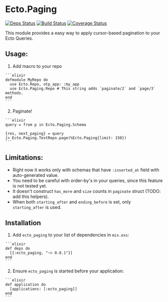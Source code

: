 # Ecto.Paging

[![Deps Status](https://beta.hexfaktor.org/badge/all/github/Nebo15/ecto_paging.svg)](https://beta.hexfaktor.org/github/Nebo15/ecto_paging) [![Build Status](https://travis-ci.org/Nebo15/ecto_paging.svg?branch=master)](https://travis-ci.org/Nebo15/ecto_paging) [![Coverage Status](https://coveralls.io/repos/github/Nebo15/ecto_paging/badge.svg?branch=master)](https://coveralls.io/github/Nebo15/ecto_paging?branch=master)

This module provides a easy way to apply cursor-based pagination to your Ecto Queries.

## Usage:

  1. Add macro to your repo

    ```elixir
    defmodule MyRepo do
      use Ecto.Repo, otp_app: :my_app
      use Ecto.Paging.Repo # This string adds `paginate/2` and `page/3` methods.
    end
    ```

  2. Paginate!

    ```elixir
    query = from p in Ecto.Paging.Schema

    {res, next_paging} = query
    |> Ecto.Paging.TestRepo.page(%Ecto.Paging{limit: 150})
    ```

## Limitations:

  * Right now it works only with schemas that have `:inserted_at` field with auto-generated value.
  * You need to be careful with order-by's in your queries, since this feature is not tested yet.
  * It doesn't construct `has_more` and `size` counts in `paginate` struct (TODO: add this helpers).
  * When both `starting_after` and `ending_before` is set, only `starting_after` is used.

## Installation

  1. Add `ecto_paging` to your list of dependencies in `mix.exs`:

    ```elixir
    def deps do
      [{:ecto_paging, "~> 0.8.1"}]
    end
    ```

  2. Ensure `ecto_paging` is started before your application:

    ```elixir
    def application do
      [applications: [:ecto_paging]]
    end
    ```

